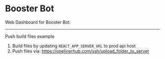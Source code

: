 # Booster Bot

Web Dashboard for Booster Bot.

---

Push build files example

1. Build files by updating `REACT_APP_SERVER_URL` to prod api host
2. Push files via: https://onelinerhub.com/ssh/upload_folder_to_server
